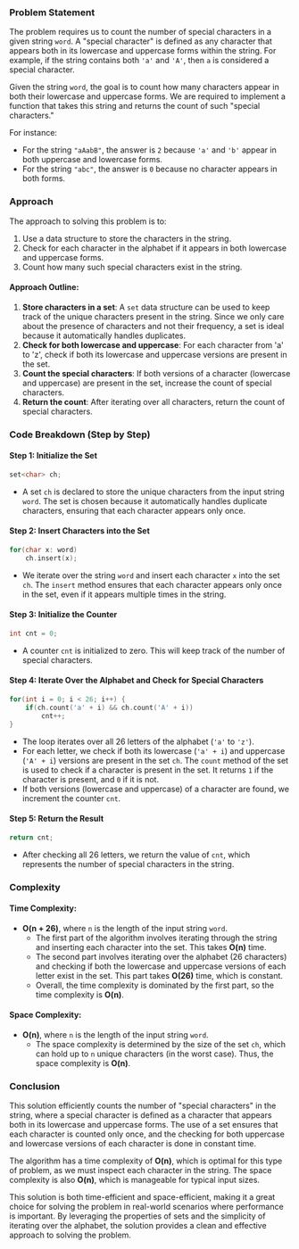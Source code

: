 ### Problem Statement

The problem requires us to count the number of special characters in a given string `word`. A "special character" is defined as any character that appears both in its lowercase and uppercase forms within the string. For example, if the string contains both `'a'` and `'A'`, then `a` is considered a special character.

Given the string `word`, the goal is to count how many characters appear in both their lowercase and uppercase forms. We are required to implement a function that takes this string and returns the count of such "special characters."

For instance:
- For the string `"aAabB"`, the answer is `2` because `'a'` and `'b'` appear in both uppercase and lowercase forms.
- For the string `"abc"`, the answer is `0` because no character appears in both forms.

### Approach

The approach to solving this problem is to:
1. Use a data structure to store the characters in the string.
2. Check for each character in the alphabet if it appears in both lowercase and uppercase forms.
3. Count how many such special characters exist in the string.

#### Approach Outline:
1. **Store characters in a set**: A `set` data structure can be used to keep track of the unique characters present in the string. Since we only care about the presence of characters and not their frequency, a set is ideal because it automatically handles duplicates.
2. **Check for both lowercase and uppercase**: For each character from 'a' to 'z', check if both its lowercase and uppercase versions are present in the set.
3. **Count the special characters**: If both versions of a character (lowercase and uppercase) are present in the set, increase the count of special characters.
4. **Return the count**: After iterating over all characters, return the count of special characters.

### Code Breakdown (Step by Step)

#### Step 1: Initialize the Set
```cpp
set<char> ch;
```
- A set `ch` is declared to store the unique characters from the input string `word`. The set is chosen because it automatically handles duplicate characters, ensuring that each character appears only once.

#### Step 2: Insert Characters into the Set
```cpp
for(char x: word)
    ch.insert(x);
```
- We iterate over the string `word` and insert each character `x` into the set `ch`. The `insert` method ensures that each character appears only once in the set, even if it appears multiple times in the string.

#### Step 3: Initialize the Counter
```cpp
int cnt = 0;
```
- A counter `cnt` is initialized to zero. This will keep track of the number of special characters.

#### Step 4: Iterate Over the Alphabet and Check for Special Characters
```cpp
for(int i = 0; i < 26; i++) {
    if(ch.count('a' + i) && ch.count('A' + i))
        cnt++;
}
```
- The loop iterates over all 26 letters of the alphabet (`'a'` to `'z'`).
- For each letter, we check if both its lowercase (`'a' + i`) and uppercase (`'A' + i`) versions are present in the set `ch`. The `count` method of the set is used to check if a character is present in the set. It returns `1` if the character is present, and `0` if it is not.
- If both versions (lowercase and uppercase) of a character are found, we increment the counter `cnt`.

#### Step 5: Return the Result
```cpp
return cnt;
```
- After checking all 26 letters, we return the value of `cnt`, which represents the number of special characters in the string.

### Complexity

#### Time Complexity:
- **O(n + 26)**, where `n` is the length of the input string `word`.
  - The first part of the algorithm involves iterating through the string and inserting each character into the set. This takes **O(n)** time.
  - The second part involves iterating over the alphabet (26 characters) and checking if both the lowercase and uppercase versions of each letter exist in the set. This part takes **O(26)** time, which is constant.
  - Overall, the time complexity is dominated by the first part, so the time complexity is **O(n)**.

#### Space Complexity:
- **O(n)**, where `n` is the length of the input string `word`.
  - The space complexity is determined by the size of the set `ch`, which can hold up to `n` unique characters (in the worst case). Thus, the space complexity is **O(n)**.

### Conclusion

This solution efficiently counts the number of "special characters" in the string, where a special character is defined as a character that appears both in its lowercase and uppercase forms. The use of a set ensures that each character is counted only once, and the checking for both uppercase and lowercase versions of each character is done in constant time.

The algorithm has a time complexity of **O(n)**, which is optimal for this type of problem, as we must inspect each character in the string. The space complexity is also **O(n)**, which is manageable for typical input sizes.

This solution is both time-efficient and space-efficient, making it a great choice for solving the problem in real-world scenarios where performance is important. By leveraging the properties of sets and the simplicity of iterating over the alphabet, the solution provides a clean and effective approach to solving the problem.